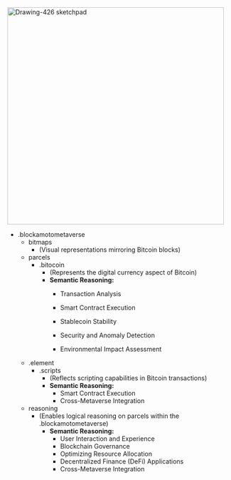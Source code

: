 <img width="487" alt="Drawing-426 sketchpad" src="https://github.com/wiard/Umeko/assets/900114/8ab6dfe2-c2e3-4ade-bf61-cd8e770e553c">

- .blockamotometaverse
  - bitmaps
    - (Visual representations mirroring Bitcoin blocks)
  - parcels
    - .bitocoin
      - (Represents the digital currency aspect of Bitcoin)
      - **Semantic Reasoning:**
        - Transaction Analysis
        - Smart Contract Execution

        - Stablecoin Stability
        - Security and Anomaly Detection
        - Environmental Impact Assessment
  - .element
    - .scripts
      - (Reflects scripting capabilities in Bitcoin transactions)
      - **Semantic Reasoning:**
        - Smart Contract Execution
        - Cross-Metaverse Integration
  - reasoning
    - (Enables logical reasoning on parcels within the .blockamotometaverse)
      - **Semantic Reasoning:**
        - User Interaction and Experience
        - Blockchain Governance
        - Optimizing Resource Allocation
        - Decentralized Finance (DeFi) Applications
        - Cross-Metaverse Integration

